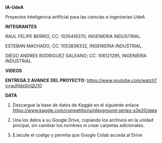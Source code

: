 
**IA-UdeA**

Proyectos Inteligencia artificial para las ciencias e ingenierias UdeA


**INTEGRANTES**

RAUL FELIPE BERRIO; CC: 1035416370, INGENIERIA INDUSTRIAL.



ESTEBAN MACHADO; CC: 1053836332, INGENIERIA INDUSTRIAL.



DIEGO ANDRES RODRIGUEZ GALEANO; CC: 106121295, INGENIERIA INDUSTRIAL





**VIDEOS**



**ENTREGA 2 AVANCE DEL PROYECTO:** https://www.youtube.com/watch?v=wJHdxGnQU10


**DATA**


1. Descargue la base de datos de Kaggle en el siguiente enlace https://www.kaggle.com/competitions/playground-series-s3e20/data


2. Una los datos a su Google Drive, copiando los archivos en la unidad pincipal, sin cambiar los nombres ni crear carpetas adicionales.


3. EJecute el codigo y permita que Google Colab acceda al Drive
